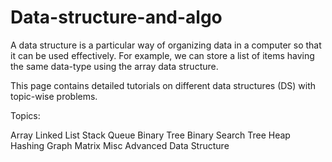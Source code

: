 # Data-structure-and-algo
A data structure is a particular way of organizing data in a computer so that it can be used effectively.
For example, we can store a list of items having the same data-type using the array data structure.

This page contains detailed tutorials on different data structures (DS) with topic-wise problems.

Topics:

Array
Linked List
Stack
Queue
Binary Tree
Binary Search Tree
Heap
Hashing
Graph
Matrix
Misc
Advanced Data Structure
